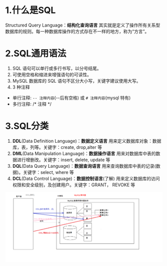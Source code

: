 # 1.什么是SQL

Structured Query Language：**结构化查询语言**
	其实就是定义了操作所有关系型数据库的规则。每一种数据库操作的方式存在不一样的地方，称为“方言”。

# 2.SQL通用语法

1. SQL 语句可以单行或多行书写，以分号结尾。
2. 可使用空格和缩进来增强语句的可读性。
3. MySQL 数据库的 SQL 语句不区分大小写，关键字建议使用大写。
4. 3 种注释
  * 单行注释: `-- 注释内容`(--后有空格) 或 `# 注释内容`(mysql 特有) 
  * 多行注释: /* 注释 */

# 3.SQL分类

1) **DDL**(Data Definition Language)：**数据定义语言**
	用来定义数据库对象：数据库，表，列等。关键字：create, drop,alter 等
2) **DML**(Data Manipulation Language)：**数据操作语言**
	用来对数据库中表的数据进行增删改。关键字：insert, delete, update 等
3) **DQL**(Data Query Language)：**数据查询语言**
	用来查询数据库中表的记录(数据)。关键字：select, where 等
4) **DCL**(Data Control Language)：**数据控制语言**(了解)
	用来定义数据库的访问权限和安全级别，及创建用户。关键字：GRANT， REVOKE 等

![SQL分类](images/SQL%E5%88%86%E7%B1%BB.bmp)